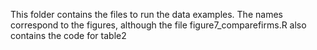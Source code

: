 This folder contains the files to run the data examples.  The names correspond to the figures, although the file figure7_comparefirms.R also contains the code for table2
